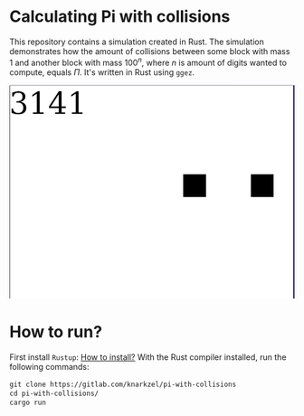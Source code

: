 # Calculating Pi with collisions

This repository contains a simulation created in Rust. The simulation
demonstrates how the amount of collisions between some block with mass $`1`$ and
another block with mass $`100^n`$, where $`n`$ is amount of digits wanted to
compute, equals $`\Pi`$. It's written in Rust using `ggez`.

![Demonstration](./DEMO.png "Demonstration")

# How to run?

First install `Rustup`: [How to install?](https://www.rust-lang.org/tools/install)
With the Rust compiler installed, run the following commands:

```shell
git clone https://gitlab.com/knarkzel/pi-with-collisions
cd pi-with-collisions/
cargo run
```
